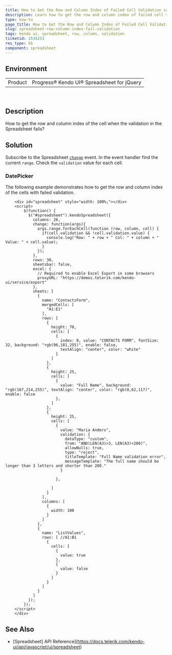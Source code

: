 ```yaml
---
title: How to Get the Row and Column Index of Failed Cell Validation in Spreadsheet
description: Learn how to get the row and column index of failed cell validation in Spreadsheet.
type: how-to
page_title: How to Get the Row and Column Index of Failed Cell Validation in Spreadsheet - Kendo UI Tooltip for jQuery
slug: spreadsheet-row-column-index-fail-validation
tags: kendo ui, spreadsheet, row, column, validation
ticketid: 1534253
res_type: kb
component: spreadsheet
---
```


## Environment

<table>
 <tr>
  <td>Product</td>
  <td>Progress® Kendo UI® Spreadsheet for jQuery</td>
 </tr>
</table>
 

## Description

How to get the row and column index of the cell when the validation in the Spreadsheet fails?

## Solution

Subscribe to the Spreadsheet [`change`](/api/javascript/ui/spreadsheet/events/change) event. In the event handler find the current `range`. Check the `validation` value for each cell.

### DatePicker

The following example demonstrates how to get the row and column index of the cells with failed validation.

```dojo
    <div id="spreadsheet" style="width: 100%;"></div>
    <script>
        $(function() {
          $("#spreadsheet").kendoSpreadsheet({
            columns: 26,
            change: function(args){
              args.range.forEachCell(function (row, column, cell) {
                if(cell.validation && !cell.validation.value) {
                  console.log("Row: " + row + " Col: " + column + " Value: " + cell.value);
                }
              });
            },
            rows: 30,
            sheetsbar: false,
            excel: {
              // Required to enable Excel Export in some browsers
              proxyURL: "https://demos.telerik.com/kendo-ui/service/export"
            },
            sheets: [
              {
                name: "ContactsForm",
                mergedCells: [
                  "A1:E1"
                ],
                rows: [
                  {
                    height: 70,
                    cells: [
                      {
                        index: 0, value: "CONTACTS FORM", fontSize: 32, background: "rgb(96,181,255)", enable: false,
                        textAlign: "center", color: "white"
                      }
                    ]
                  },
                  {
                    height: 25,
                    cells: [
                      {
                        value: "Full Name", background: "rgb(167,214,255)", textAlign: "center", color: "rgb(0,62,117)", enable: false
                      },                    
                    ]
                  },
                  {
                    height: 25,
                    cells: [
                      {
                        value: "Maria Anders",
                        validation: {
                          dataType: "custom",
                          from: "AND(LEN(A3)>3, LEN(A3)<200)",
                          allowNulls: true,
                          type: "reject",
                          titleTemplate: "Full Name validation error",
                          messageTemplate: "The full name should be longer than 3 letters and shorter than 200."
                        }

                      },

                    ]
                  }
                ],
                columns: [
                  {
                    width: 100
                  }
                ]
              },
              {
                name: "ListValues",
                rows: [ //A1:B1
                  {
                    cells: [
                      {
                        value: true
                      },
                      {
                        value: false
                      }
                    ]
                  }
                ]
              }
            ]
          });
        });
    </script>
    </div>
```

## See Also

* [Spreadsheet] API Reference](https://docs.telerik.com/kendo-ui/api/javascript/ui/spreadsheet)
